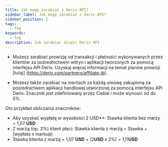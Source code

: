 ```yaml
---
title: Jak mogę zarabiać z deriv API?
sidebar_label: Jak mogę zarabiać z deriv API?
sidebar_position: 1
tags:
  - faq
keywords:
  - faq
description: Jak zarabiać dzięki Deriv API
---
```


- Możesz zarabiać prowizję od transakcji i płatności wykonywanych przez klientów za pośrednictwem
  witryn i aplikacji tworzonych za pomocą interfejsu API Deriv. Uzyskaj więcej informacji na temat planów prowizji
  [tutaj] (https://deriv.com/partners/affiliate-ib).

- Możesz także zarabiać na marżach za każdą umowę zakupioną za pośrednictwem aplikacji handlowej
  utworzonej za pomocą interfejsu API Deriv. Znacznik jest zdefiniowany przez Ciebie i może wynosić od
  do 5%.

Oto przykład obliczania znaczników:

- Aby uzyskać wypłatę w wysokości 2 USD\*\*: Stawka klienta bez marży = 1,07 **USD**
- Z marżą (np. 2%) klient płaci: Stawka klienta z marżą =
  Stawka + (wypłata x markup)
- Stawka klienta z marżą = 1,07 **USD** + (2**USD** x 2%) = 1,11**USD**
